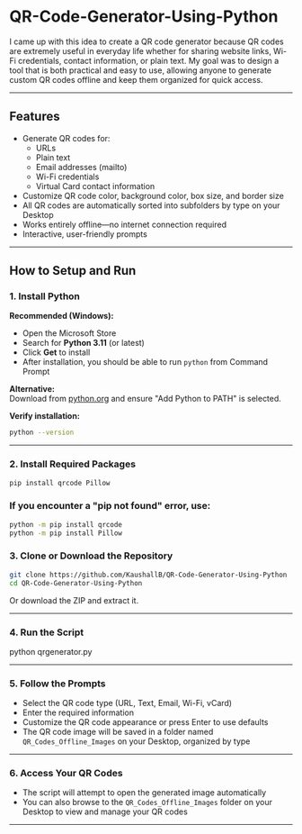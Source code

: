 # QR-Code-Generator-Using-Python

I came up with this idea to create a QR code generator because QR codes are extremely useful in everyday life whether for sharing website links, Wi-Fi credentials, contact information, or plain text. My goal was to design a tool that is both practical and easy to use, allowing anyone to generate custom QR codes offline and keep them organized for quick access.

---

##  Features

- Generate QR codes for:
  - URLs
  - Plain text
  - Email addresses (mailto)
  - Wi-Fi credentials
  - Virtual Card contact information
- Customize QR code color, background color, box size, and border size
- All QR codes are automatically sorted into subfolders by type on your Desktop
- Works entirely offline—no internet connection required
- Interactive, user-friendly prompts

---

##  How to Setup and Run

### 1. Install Python

**Recommended (Windows):**

- Open the Microsoft Store
- Search for **Python 3.11** (or latest)
- Click **Get** to install
- After installation, you should be able to run `python` from Command Prompt

**Alternative:**  
Download from [python.org](https://www.python.org/downloads/) and ensure "Add Python to PATH" is selected.

**Verify installation:**
```bash
python --version
```


---

### 2. Install Required Packages
```bash
pip install qrcode Pillow
```

### If you encounter a "pip not found" error, use:
```bash
python -m pip install qrcode
python -m pip install Pillow
```

### 3. Clone or Download the Repository

```bash
git clone https://github.com/KaushallB/QR-Code-Generator-Using-Python
cd QR-Code-Generator-Using-Python
```

Or download the ZIP and extract it.

---

### 4. Run the Script

python qrgenerator.py


---

### 5. Follow the Prompts

- Select the QR code type (URL, Text, Email, Wi-Fi, vCard)
- Enter the required information
- Customize the QR code appearance or press Enter to use defaults
- The QR code image will be saved in a folder named `QR_Codes_Offline_Images` on your Desktop, organized by type

---

### 6. Access Your QR Codes

- The script will attempt to open the generated image automatically
- You can also browse to the `QR_Codes_Offline_Images` folder on your Desktop to view and manage your QR codes

---

